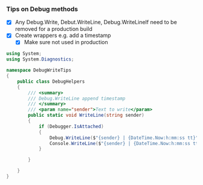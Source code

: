 ﻿
### Tips on Debug methods

- [x] Any Debug.Write, Debut.WriteLine, Debug.WriteLineIf need to be removed for a production build 
- [x] Create wrappers e.g. add a timestamp
  - [x] Make sure not used in production

```csharp
using System;
using System.Diagnostics;

namespace DebugWriteTips
{
    public class DebugHelpers
    {
        /// <summary>
        /// Debug.WriteLine append timestamp
        /// </summary>
        /// <param name="sender">Text to write</param>
        public static void WriteLine(string sender)
        {
            if (Debugger.IsAttached)
            {
                Debug.WriteLine($"{sender} | {DateTime.Now:h:mm:ss tt}");
                Console.WriteLine($"{sender} | {DateTime.Now:h:mm:ss tt}");
            }

        }

    }
}
```
